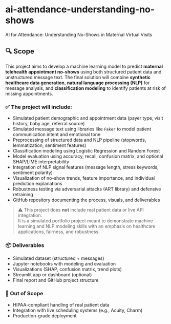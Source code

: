 # ai-attendance-understanding-no-shows
AI for Attendance: Understanding No-Shows in Maternal Virtual Visits

## 🔍 Scope

This project aims to develop a machine learning model to predict **maternal telehealth appointment no-shows** using both structured patient data and unstructured message text. The final solution will combine **synthetic healthcare data generation**, **natural language processing (NLP)** for message analysis, and **classification modeling** to identify patients at risk of missing appointments.

### ✅ The project will include:
- Simulated patient demographic and appointment data (payer type, visit history, baby age, referral source)
- Simulated message text using libraries like `Faker` to model patient communication intent and emotional tone
- Preprocessing of structured data and NLP pipeline (stopwords, lemmatization, sentiment features)
- Classification modeling using Logistic Regression and Random Forest
- Model evaluation using accuracy, recall, confusion matrix, and optional SHAP/LIME interpretability
- Integration of NLP signal features (message length, stress keywords, sentiment polarity)
- Visualization of no-show trends, feature importance, and individual prediction explanations
- Robustness testing via adversarial attacks (ART library) and defensive retraining
- GitHub repository documenting the process, visuals, and deliverables

> ⚠️ This project does **not** include real patient data or live API integration.  
> It is a simulated portfolio project meant to demonstrate machine learning and NLP modeling skills with an emphasis on healthcare applications, fairness, and robustness.

### 📦 Deliverables
- Simulated dataset (structured + messages)
- Jupyter notebooks with modeling and evaluation
- Visualizations (SHAP, confusion matrix, trend plots)
- Streamlit app or dashboard (optional)
- Final report and GitHub project structure

### 🚫 Out of Scope
- HIPAA-compliant handling of real patient data
- Integration with live scheduling systems (e.g., Acuity, Charm)
- Production-grade deployment
